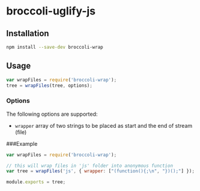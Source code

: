 # broccoli-uglify-js

## Installation

```bash
npm install --save-dev broccoli-wrap
```

## Usage

```js
var wrapFiles = require('broccoli-wrap');
tree = wrapFiles(tree, options);
```

### Options

The following options are supported:

* `wrapper` array of two strings to be placed as start and the end of stream (file)

###Example
```js
var wrapFiles = require('broccoli-wrap');

// this will wrap files in 'js' folder into anonymous function
var tree = wrapFiles('js', { wrapper: ["(function(){;\n", "})();"] });

module.exports = tree;
```